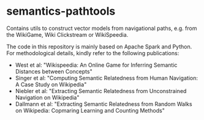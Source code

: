 # semantics-pathtools

Contains utils to construct vector models from navigational paths, e.g.
from the WikiGame, Wiki Clickstream or WikiSpeedia.

The code in this repository is mainly based on Apache Spark and Python.
For methodological details, kindly refer to the following publications:

* West et al: "Wikispeedia: An Online Game for Inferring Semantic Distances between Concepts"
* Singer et al: "Computing Semantic Relatedness from Human Navigation: A Case Study on Wikipedia"
* Niebler et al: "Extracting Semantic Relatedness from Unconstrained Navigation on Wikipedia"
* Dallmann et al: "Extracting Semantic Relatedness from Random Walks on Wikipedia: Copmaring Learning and Counting Methods"
